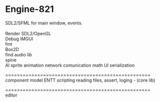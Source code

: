 # Engine-821

SDL2/SFML for main window, events.<br>
<br>
Render SDL2/OpenGL<br>
Debug IMGUI<br>
fmt<br>
Box2D<br>
find audio lib<br>
spine<br>
AI
sprite animation
network comunication
math
UI
serialization


==================================================
component model ENTT
scripting
reading files, assert, loging - (core lib)




==================================================
editor
